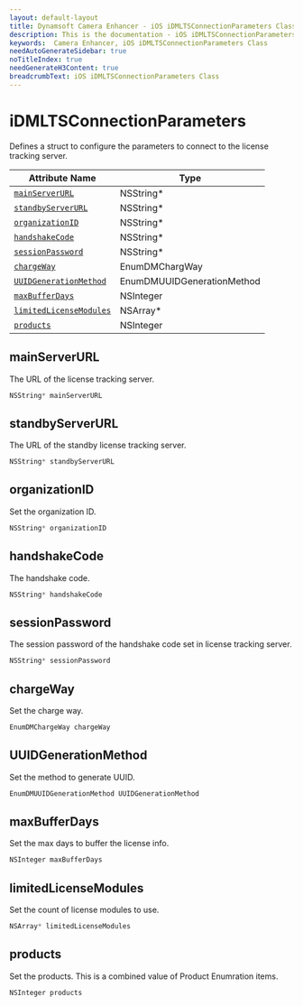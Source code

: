 ```yaml
---
layout: default-layout
title: Dynamsoft Camera Enhancer - iOS iDMLTSConnectionParameters Class
description: This is the documentation - iOS iDMLTSConnectionParameters Class page of Dynamsoft Camera Enhancer.
keywords:  Camera Enhancer, iOS iDMLTSConnectionParameters Class
needAutoGenerateSidebar: true
noTitleIndex: true
needGenerateH3Content: true
breadcrumbText: iOS iDMLTSConnectionParameters Class
---
```


# iDMLTSConnectionParameters

Defines a struct to configure the parameters to connect to the license tracking server.

| Attribute Name | Type |
|------|------|
| [`mainServerURL`](#mainserverurl) | NSString* |
| [`standbyServerURL`](#standbyserverurl) | NSString* |
| [`organizationID`](#organizationid) | NSString* |
| [`handshakeCode`](#handshakecode) | NSString* |
| [`sessionPassword`](#sessionpassword) | NSString* |
| [`chargeWay`](#chargeway) | EnumDMChargWay |
| [`UUIDGenerationMethod`](#uuidgenerationmethod) | EnumDMUUIDGenerationMethod |
| [`maxBufferDays`](#maxbufferdays) | NSInteger |
| [`limitedLicenseModules`](#limitedlicensemodules) | NSArray* |
| [`products`](#products) | NSInteger |

## mainServerURL

The URL of the license tracking server.

```objectivec
NSString* mainServerURL
```

## standbyServerURL

The URL of the standby license tracking server.

```objectivec
NSString* standbyServerURL
```

## organizationID

Set the organization ID.

```objectivec
NSString* organizationID
```

## handshakeCode

The handshake code.

```objectivec
NSString* handshakeCode
```

## sessionPassword

The session password of the handshake code set in license tracking server.

```objectivec
NSString* sessionPassword
```

## chargeWay

Set the charge way.

```objectivec
EnumDMChargeWay chargeWay
```

## UUIDGenerationMethod

Set the method to generate UUID.

```objectivec
EnumDMUUIDGenerationMethod UUIDGenerationMethod
```

## maxBufferDays

Set the max days to buffer the license info.

```objectivec
NSInteger maxBufferDays
```

## limitedLicenseModules

Set the count of license modules to use.

```objectivec
NSArray* limitedLicenseModules
```

## products

Set the products. This is a combined value of Product Enumration items.

```objectivec
NSInteger products
```
